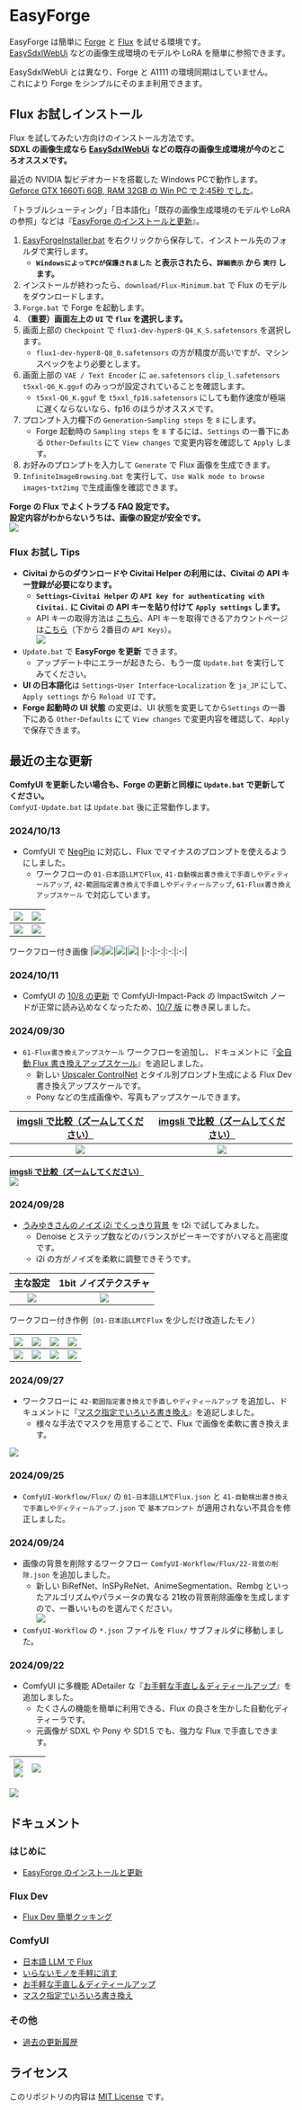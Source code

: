 ﻿# EasyForge

EasyForge は簡単に [Forge](https://github.com/lllyasviel/stable-diffusion-webui-forge) と [Flux](https://blackforestlabs.ai/) を試せる環境です。  
[EasySdxlWebUi](https://github.com/Zuntan03/EasySdxlWebUi) などの画像生成環境のモデルや LoRA を簡単に参照できます。

EasySdxlWebUi とは異なり、Forge と A1111 の環境同期はしていません。  
これにより Forge をシンプルにそのまま利用できます。

## Flux お試しインストール

Flux を試してみたい方向けのインストール方法です。  
**SDXL の画像生成なら [EasySdxlWebUi](https://github.com/Zuntan03/EasySdxlWebUi) などの既存の画像生成環境が今のところオススメです。**

最近の NVIDIA 製ビデオカードを搭載した Windows PCで動作します。  
[Geforce GTX 1660Ti 6GB, RAM 32GB の Win PC で 2:45秒 でした](https://x.com/Zuntan03/status/1823141918160945222)。

「トラブルシューティング」「日本語化」「既存の画像生成環境のモデルや LoRA の参照」などは『[EasyForge のインストールと更新](https://github.com/Zuntan03/EasyForge/wiki/EasyForge-%E3%81%AE%E3%82%A4%E3%83%B3%E3%82%B9%E3%83%88%E3%83%BC%E3%83%AB%E3%81%A8%E6%9B%B4%E6%96%B0)』。  

1. [EasyForgeInstaller.bat](https://github.com/Zuntan03/EasyForge/raw/main/setup/install/EasyForgeInstaller.bat?ver=1) を右クリックから保存して、インストール先のフォルダで実行します。
	- **`WindowsによってPCが保護されました` と表示されたら、`詳細表示` から `実行` します。**
1. インストールが終わったら、`download/Flux-Minimum.bat` で Flux のモデルをダウンロードします。
1. `Forge.bat` で Forge を起動します。  
1. **（重要）画面左上の `UI` で `flux` を選択します。**
1. 画面上部の `Checkpoint` で `flux1-dev-hyper8-Q4_K_S.safetensors` を選択します。
	- `flux1-dev-hyper8-Q8_0.safetensors` の方が精度が高いですが、マシンスペックをより必要とします。
1. 画面上部の `VAE / Text Encoder` に `ae.safetensors` `clip_l.safetensors` `t5xxl-Q6_K.gguf` のみっつが設定されていることを確認します。
	- `t5xxl-Q6_K.gguf` を `t5xxl_fp16.safetensors` にしても動作速度が極端に遅くならないなら、fp16 のほうがオススメです。
2. プロンプト入力欄下の `Generation`-`Sampling steps` を `8` にします。
	- Forge 起動時の `Sampling steps` を `8` するには、`Settings` の一番下にある `Other`-`Defaults` にて `View changes` で変更内容を確認して `Apply` します。
3. お好みのプロンプトを入力して `Generate` で Flux 画像を生成できます。
4. `InfiniteImageBrowsing.bat` を実行して、`Use Walk mode to browse images`-`txt2img` で生成画像を確認できます。

**Forge の Flux でよくトラブる FAQ 設定です。**  
**設定内容がわからないうちは、画像の設定が安全です。**  
![](https://raw.githubusercontent.com/wiki/Zuntan03/EasyForge/log2408/FAQ.png)

### Flux お試し Tips

- **Civitai からのダウンロードや Civitai Helper の利用には、Civitai の API キー登録が必要になります。**
	- **`Settings`-`Civitai Helper` の `API key for authenticating with Civitai.` に Civitai の API キーを貼り付けて `Apply settings` します。**
	- API キーの取得方法は [こちら](https://github.com/zixaphir/Stable-Diffusion-Webui-Civitai-Helper/wiki/Civitai-API-Key)、API キーを取得できるアカウントページは[こちら](https://civitai.com/user/account)（下から 2番目の `API Keys`）。  
	![](https://raw.githubusercontent.com/wiki/Zuntan03/EasyForge/setup/CivitaiApiKeyHalf.png)
- `Update.bat` で **EasyForge を更新** できます。  
	- アップデート中にエラーが起きたら、もう一度 `Update.bat` を実行してみてください。
- **UI の日本語化**は `Settings`-`User Interface`-`Localization` を `ja_JP` にして、`Apply settings` から `Reload UI` です。
- **Forge 起動時の UI 状態** の変更は、UI 状態を変更してから`Settings` の一番下にある `Other`-`Defaults` にて `View changes` で変更内容を確認して、`Apply` で保存できます。

## 最近の主な更新

**ComfyUI を更新したい場合も、Forge の更新と同様に `Update.bat` で更新してください。**  
`ComfyUI-Update.bat` は `Update.bat` 後に正常動作します。

### 2024/10/13

- ComfyUI で [NegPip](https://github.com/pamparamm/ComfyUI-ppm) に対応し、Flux でマイナスのプロンプトを使えるようにしました。
  - ワークフローの `01-日本語LLMでFlux`, `41-自動検出書き換えで手直しやディティールアップ`, `42-範囲指定書き換えで手直しやディティールアップ`, `61-Flux書き換えアップスケール` で対応しています。

|![](https://raw.githubusercontent.com/wiki/Zuntan03/EasyForge/log2410/NegPip0-Originalx3m.webp)|![](https://raw.githubusercontent.com/wiki/Zuntan03/EasyForge/log2410/NegPip1_Photox3m.webp)|
|:-:|:-:|
|![](https://raw.githubusercontent.com/wiki/Zuntan03/EasyForge/log2410/NegPip2_Japanesex3m.webp)|![](https://raw.githubusercontent.com/wiki/Zuntan03/EasyForge/log2410/NegPip3_NegAnimex3m.webp)|

ワークフロー付き画像
|![](https://raw.githubusercontent.com/wiki/Zuntan03/EasyForge/log2410/NegPip0-Original.webp)|![](https://raw.githubusercontent.com/wiki/Zuntan03/EasyForge/log2410/NegPip1_Photo.webp)|![](https://raw.githubusercontent.com/wiki/Zuntan03/EasyForge/log2410/NegPip2_Japanese.webp)|![](https://raw.githubusercontent.com/wiki/Zuntan03/EasyForge/log2410/NegPip3_NegAnime.webp)|
|:-:|:-:|:-:|:-:|

### 2024/10/11

- ComfyUI の [10/8 の更新](https://github.com/comfyanonymous/ComfyUI/commit/614377abd6c018dec4aeb5700c0e203e2f91f9b0) で ComfyUI-Impact-Pack の ImpactSwitch ノードが正常に読み込めなくなったため、[10/7 版](https://github.com/comfyanonymous/ComfyUI/commit/8dfa0cc55242f9519424cd97fbe2f420798d56da) に巻き戻しました。

### 2024/09/30

- `61-Flux書き換えアップスケール` ワークフローを追加し、ドキュメントに『[全自動 Flux 書き換えアップスケール](https://github.com/Zuntan03/EasyForge/wiki/%E5%85%A8%E8%87%AA%E5%8B%95-Flux-%E6%9B%B8%E3%81%8D%E6%8F%9B%E3%81%88%E3%82%A2%E3%83%83%E3%83%97%E3%82%B9%E3%82%B1%E3%83%BC%E3%83%AB)』を追記しました。
	- 新しい [Upscaler ControlNet](https://huggingface.co/jasperai/Flux.1-dev-Controlnet-Upscaler) とタイル別プロンプト生成による Flux Dev 書き換えアップスケールです。
	- Pony などの生成画像や、写真もアップスケールできます。

|[imgsli で比較（ズームしてください）](https://imgsli.com/MzAxMTU2)|[imgsli で比較（ズームしてください）](https://imgsli.com/MzAxMTU3)|
|:-:|:-:|
|![](https://raw.githubusercontent.com/wiki/Zuntan03/EasyForge/ComfyUpscale/Shibuya1Mix.webp)|![](https://raw.githubusercontent.com/wiki/Zuntan03/EasyForge/ComfyUpscale/Shibuya2Mix.webp)|

[**imgsli で比較（ズームしてください）**](https://imgsli.com/MzAxMTUy)  
![](https://raw.githubusercontent.com/wiki/Zuntan03/EasyForge/ComfyUpscale/ShibuyaPhotoMix.webp)

### 2024/09/28

- [うみゆきさんのノイズ i2i でくっきり背景](https://x.com/umiyuki_ai/status/1839593798353228233) を t2i で試してみました。
  - Denoise とステップ数などのバランスがピーキーですがハマると高密度です。
  - i2i の方がノイズを柔軟に調整できそうです。

|主な設定|1bit ノイズテクスチャ|
|:-:|:-:|
|![](https://raw.githubusercontent.com/wiki/Zuntan03/EasyForge/log2409/AntiDoF.png)|![](https://raw.githubusercontent.com/wiki/Zuntan03/EasyForge/log2409/noise-896_1152.png)|

ワークフロー付き作例（`01-日本語LLMでFlux` を少しだけ改造したモノ）

|![](https://raw.githubusercontent.com/wiki/Zuntan03/EasyForge/log2409/shibuya_0.webp)|![](https://raw.githubusercontent.com/wiki/Zuntan03/EasyForge/log2409/shibuya_1.webp)|![](https://raw.githubusercontent.com/wiki/Zuntan03/EasyForge/log2409/shibuya_2.webp)|![](https://raw.githubusercontent.com/wiki/Zuntan03/EasyForge/log2409/shibuya_3.webp)|
|:-:|:-:|:-:|:-:|
|![](https://raw.githubusercontent.com/wiki/Zuntan03/EasyForge/log2409/shibuya_4.webp)|![](https://raw.githubusercontent.com/wiki/Zuntan03/EasyForge/log2409/shibuya_5.webp)|![](https://raw.githubusercontent.com/wiki/Zuntan03/EasyForge/log2409/shibuya_6.webp)|![](https://raw.githubusercontent.com/wiki/Zuntan03/EasyForge/log2409/shibuya_7.webp)|

### 2024/09/27

- ワークフローに `42-範囲指定書き換えで手直しやディティールアップ` を追加し、ドキュメントに『[マスク指定でいろいろ書き換え](https://github.com/Zuntan03/EasyForge/wiki/%E3%83%9E%E3%82%B9%E3%82%AF%E6%8C%87%E5%AE%9A%E3%81%A7%E3%81%84%E3%82%8D%E3%81%84%E3%82%8D%E6%9B%B8%E3%81%8D%E6%8F%9B%E3%81%88)』を追記しました。
  - 様々な手法でマスクを用意することで、Flux で画像を柔軟に書き換えます。

![](https://raw.githubusercontent.com/wiki/Zuntan03/EasyForge/ComfyBg/Bg.webp)

### 2024/09/25

- `ComfyUI-Workflow/Flux/` の `01-日本語LLMでFlux.json` と `41-自動検出書き換えで手直しやディティールアップ.json` で `基本プロンプト` が適用されない不具合を修正しました。

### 2024/09/24

- 画像の背景を削除するワークフロー `ComfyUI-Workflow/Flux/22-背景の削除.json` を追加しました。
  - 新しい BiRefNet、InSPyReNet、AnimeSegmentation、Rembg といったアルゴリズムやパラメータの異なる 21枚の背景削除画像を生成しますので、一番いいものを選んでください。  
![](https://raw.githubusercontent.com/wiki/Zuntan03/EasyForge/log2409/RemoveBg.webp)
- `ComfyUI-Workflow` の `*.json` ファイルを `Flux/` サブフォルダに移動しました。

### 2024/09/22

- ComfyUI に多機能 ADetailer な『[お手軽な手直し＆ディティールアップ](https://github.com/Zuntan03/EasyForge/wiki/%E3%81%8A%E6%89%8B%E8%BB%BD%E3%81%AA%E6%89%8B%E7%9B%B4%E3%81%97%EF%BC%86%E3%83%87%E3%82%A3%E3%83%86%E3%82%A3%E3%83%BC%E3%83%AB%E3%82%A2%E3%83%83%E3%83%97)』を追加しました。
  - たくさんの機能を簡単に利用できる、Flux の良さを生かした自動化ディティーラです。
  - 元画像が SDXL や Pony や SD1.5 でも、強力な Flux で手直しできます。

|![](https://raw.githubusercontent.com/wiki/Zuntan03/EasyForge/ComfySegsI2i/Pick.webp)<br>![](https://raw.githubusercontent.com/wiki/Zuntan03/EasyForge/ComfySegsI2i/HandFix.webp)|![](https://raw.githubusercontent.com/wiki/Zuntan03/EasyForge/ComfySegsI2i/GenPrompt.webp)|
|:-:|:-:|

![](https://raw.githubusercontent.com/wiki/Zuntan03/EasyForge/ComfySegsI2i/SegmMsg.webp)


## ドキュメント

### はじめに

- [EasyForge のインストールと更新](https://github.com/Zuntan03/EasyForge/wiki/EasyForge-%E3%81%AE%E3%82%A4%E3%83%B3%E3%82%B9%E3%83%88%E3%83%BC%E3%83%AB%E3%81%A8%E6%9B%B4%E6%96%B0)

### Flux Dev

- [Flux Dev 簡単クッキング](https://github.com/Zuntan03/EasyForge/wiki/Flux-Dev-%E7%B0%A1%E5%8D%98%E3%82%AF%E3%83%83%E3%82%AD%E3%83%B3%E3%82%B0)

### ComfyUI

- [日本語 LLM で Flux](https://github.com/Zuntan03/EasyForge/wiki/%E6%97%A5%E6%9C%AC%E8%AA%9E-LLM-%E3%81%A7-Flux)
- [いらないモノを手軽に消す](https://github.com/Zuntan03/EasyForge/wiki/%E3%81%84%E3%82%89%E3%81%AA%E3%81%84%E3%83%A2%E3%83%8E%E3%82%92%E6%89%8B%E8%BB%BD%E3%81%AB%E6%B6%88%E3%81%99)
- [お手軽な手直し＆ディティールアップ](https://github.com/Zuntan03/EasyForge/wiki/%E3%81%8A%E6%89%8B%E8%BB%BD%E3%81%AA%E6%89%8B%E7%9B%B4%E3%81%97%EF%BC%86%E3%83%87%E3%82%A3%E3%83%86%E3%82%A3%E3%83%BC%E3%83%AB%E3%82%A2%E3%83%83%E3%83%97)
- [マスク指定でいろいろ書き換え](https://github.com/Zuntan03/EasyForge/wiki/%E3%83%9E%E3%82%B9%E3%82%AF%E6%8C%87%E5%AE%9A%E3%81%A7%E3%81%84%E3%82%8D%E3%81%84%E3%82%8D%E6%9B%B8%E3%81%8D%E6%8F%9B%E3%81%88)

### その他

- [過去の更新履歴](https://github.com/Zuntan03/EasyForge/wiki/%E9%81%8E%E5%8E%BB%E3%81%AE%E6%9B%B4%E6%96%B0%E5%B1%A5%E6%AD%B4)

## ライセンス

このリポジトリの内容は [MIT License](./LICENSE.txt) です。
